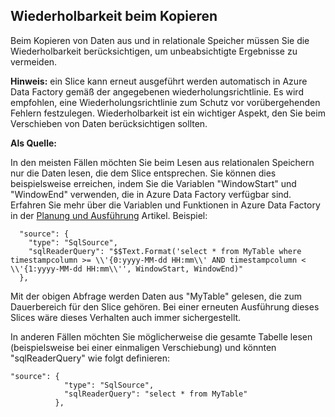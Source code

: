 ## Wiederholbarkeit beim Kopieren

Beim Kopieren von Daten aus und in relationale Speicher müssen Sie die Wiederholbarkeit berücksichtigen, um unbeabsichtigte Ergebnisse zu vermeiden. 

**Hinweis:** ein Slice kann erneut ausgeführt werden automatisch in Azure Data Factory gemäß der angegebenen wiederholungsrichtlinie. Es wird empfohlen, eine Wiederholungsrichtlinie zum Schutz vor vorübergehenden Fehlern festzulegen. Wiederholbarkeit ist ein wichtiger Aspekt, den Sie beim Verschieben von Daten berücksichtigen sollten. 

**Als Quelle:**

In den meisten Fällen möchten Sie beim Lesen aus relationalen Speichern nur die Daten lesen, die dem Slice entsprechen. Sie können dies beispielsweise erreichen, indem Sie die Variablen "WindowStart" und "WindowEnd" verwenden, die in Azure Data Factory verfügbar sind. Erfahren Sie mehr über die Variablen und Funktionen in Azure Data Factory in der [Planung und Ausführung](data-factory-scheduling-and-execution.md) Artikel. Beispiel: 
    
      "source": {
        "type": "SqlSource",
        "sqlReaderQuery": "$$Text.Format('select * from MyTable where timestampcolumn >= \\'{0:yyyy-MM-dd HH:mm\\' AND timestampcolumn < \\'{1:yyyy-MM-dd HH:mm\\'', WindowStart, WindowEnd)"
      },

Mit der obigen Abfrage werden Daten aus "MyTable" gelesen, die zum Dauerbereich für den Slice gehören. Bei einer erneuten Ausführung dieses Slices wäre dieses Verhalten auch immer sichergestellt. 

In anderen Fällen möchten Sie möglicherweise die gesamte Tabelle lesen (beispielsweise bei einer einmaligen Verschiebung) und könnten "sqlReaderQuery" wie folgt definieren:

    
    "source": {
                "type": "SqlSource",
                "sqlReaderQuery": "select * from MyTable"
              },
    


